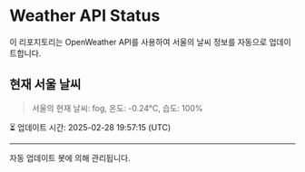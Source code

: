
# Weather API Status

이 리포지토리는 OpenWeather API를 사용하여 서울의 날씨 정보를 자동으로 업데이트합니다.

## 현재 서울 날씨
> 서울의 현재 날씨: fog, 온도: -0.24°C, 습도: 100%

⏳ 업데이트 시간: 2025-02-28 19:57:15 (UTC)

---
자동 업데이트 봇에 의해 관리됩니다.
